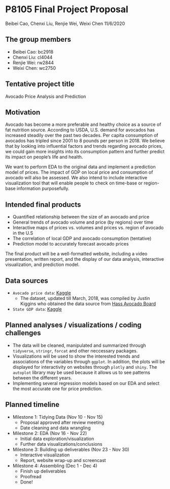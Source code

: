 P8105 Final Project Proposal
================
Beibei Cao, Chenxi Liu, Renjie Wei, Weixi Chen
11/6/2020

## The group members

  - Beibei Cao: bc2918
  - Chenxi Liu: cl4044
  - Renjie Wei: rw2844
  - Weixi Chen: wc2750

## Tentative project title

Avocado Price Analysis and Prediction

## Motivation

Avocado has become a more preferable and healthy choice as a source of
fat nutrition source. According to USDA, U.S. demand for avocados has
increased steadily over the past two decades. Per capita consumption of
avocados has tripled since 2001 to 8 pounds per person in 2018. We
believe that by looking into influential factors and trends regarding
avocado prices, we could gain more insights into its consumption pattern
and further predict its impact on people’s life and health.

We want to perform EDA to the original data and implement a prediction
model of prices. The impact of GDP on local price and consumption of
avocado will also be assessed. We also intend to include interactive
visualization tool that will enable people to check on time-base or
region-base information purposefully.

## Intended final products

  - Quantified relationship between the size of an avocado and price
  - General trends of avocado volume and price (by regions) over time
  - Interactive maps of prices vs. volumes and prices vs. region of
    avocado in the U.S
  - The correlation of local GDP and avocado consumption (tentative)
  - Prediction model to accurately forecast avocado prices

The final product will be a well-formatted website, including a video
presentation, written report, and the display of our data analysis,
interactive visualization, and prediction model.

## Data sources

  - `Avocado price data`:
    [Kaggle](https://www.kaggle.com/neuromusic/avocado-prices)
      - The dataset, updated till March, 2018, was compiled by Justin
        Kiggins who obtained the data source from [Hass Avocado
        Board](https://hassavocadoboard.com/)
  - `State GDP data`:
    [Kaggle](https://www.kaggle.com/solorzano/gdp-per-capita-in-us-states?select=bea-gdp-by-state.csv)

## Planned analyses / visualizations / coding challenges

  - The data will be cleaned, manipulated and summarized through
    `tidyverse`, `stringr`, `forcat` and other neccessary packages.
  - Visualizations will be used to show the interested trends and
    associations of the variables through `ggplot`. In addition, the
    plots will be displayed for interactivity on websites through
    `plotly` and `shiny`. The `autoplot` library may be used because it
    allows us to see patterns between the different years.
  - Implementing several regression models based on our EDA and select
    the most accurate one for price prediction.

## Planned timeline

  - Milestone 1: Tidying Data (Nov 10 - Nov 15)
      - Proposal approved after review meeting
      - Date cleaning and data wrangling
  - Milestone 2: EDA (Nov 16 - Nov 22)
      - Initial data exploration/visualization
      - Further data visualizations/conclusions
  - Milestone 3: Building up deliverables (Nov 23 - Nov 30)
      - Interactive visualization
      - Report, website wrap-up and screencast
  - Milestone 4: Assembling (Dec 1 - Dec 4)
      - Finish up deliverables
      - Proofread
      - Done\!
